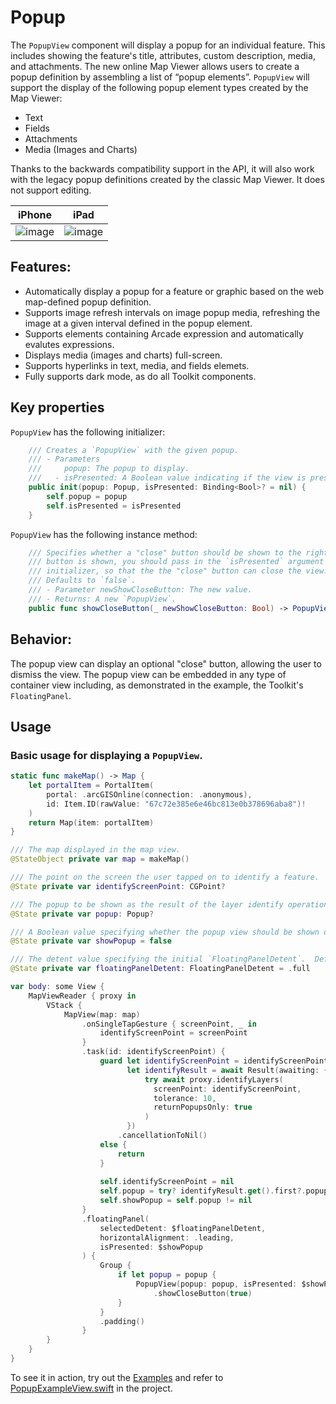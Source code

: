 #  Popup

The `PopupView` component will display a popup for an individual feature. This includes showing the feature's title, attributes, custom description, media, and attachments. The new online Map Viewer allows users to create a popup definition by assembling a list of “popup elements”. `PopupView` will support the display of the following popup element types created by the Map Viewer:

- Text
- Fields
- Attachments
- Media (Images and Charts)

Thanks to the backwards compatibility support in the API, it will also work with the legacy popup definitions created by the classic Map Viewer. It does not support editing.

|iPhone|iPad|
|:--:|:--:|
|![image](https://user-images.githubusercontent.com/3998072/203422507-66b6c6dc-a6c3-4040-b996-9c0da8d4e580.png)|![image](https://user-images.githubusercontent.com/3998072/203422665-c4759c1f-5863-4251-94df-ed7a06ac7a8f.png)|

## Features:

- Automatically display a popup for a feature or graphic based on the web map-defined popup definition.
- Supports image refresh intervals on image popup media, refreshing the image at a given interval defined in the popup element.
- Supports elements containing Arcade expression and automatically evalutes expressions.
- Displays media (images and charts) full-screen.
- Supports hyperlinks in text, media, and fields elemets.
- Fully supports dark mode, as do all Toolkit components.

## Key properties

`PopupView` has the following initializer:

```swift
    /// Creates a `PopupView` with the given popup.
    /// - Parameters
    ///     popup: The popup to display.
    ///   - isPresented: A Boolean value indicating if the view is presented.
    public init(popup: Popup, isPresented: Binding<Bool>? = nil) {
        self.popup = popup
        self.isPresented = isPresented
    }
```

`PopupView` has the following instance method:

```swift
    /// Specifies whether a "close" button should be shown to the right of the popup title. If the "close"
    /// button is shown, you should pass in the `isPresented` argument to the `PopupView`
    /// initializer, so that the the "close" button can close the view.
    /// Defaults to `false`.
    /// - Parameter newShowCloseButton: The new value.
    /// - Returns: A new `PopupView`.
    public func showCloseButton(_ newShowCloseButton: Bool) -> PopupView.PopupView
```

## Behavior:

The popup view can display an optional "close" button, allowing the user to dismiss the view.  The popup view can be embedded in any type of container view including, as demonstrated in the example, the Toolkit's `FloatingPanel`.

## Usage

### Basic usage for displaying a `PopupView`.

```swift
static func makeMap() -> Map {
    let portalItem = PortalItem(
        portal: .arcGISOnline(connection: .anonymous),
        id: Item.ID(rawValue: "67c72e385e6e46bc813e0b378696aba8")!
    )
    return Map(item: portalItem)
}

/// The map displayed in the map view.
@StateObject private var map = makeMap()

/// The point on the screen the user tapped on to identify a feature.
@State private var identifyScreenPoint: CGPoint?

/// The popup to be shown as the result of the layer identify operation.
@State private var popup: Popup?

/// A Boolean value specifying whether the popup view should be shown or not.
@State private var showPopup = false

/// The detent value specifying the initial `FloatingPanelDetent`.  Defaults to "full".
@State private var floatingPanelDetent: FloatingPanelDetent = .full

var body: some View {
    MapViewReader { proxy in
        VStack {
            MapView(map: map)
                .onSingleTapGesture { screenPoint, _ in
                    identifyScreenPoint = screenPoint
                }
                .task(id: identifyScreenPoint) {
                    guard let identifyScreenPoint = identifyScreenPoint,
                          let identifyResult = await Result(awaiting: {
                              try await proxy.identifyLayers(
                                screenPoint: identifyScreenPoint,
                                tolerance: 10,
                                returnPopupsOnly: true
                              )
                          })
                        .cancellationToNil()
                    else {
                        return
                    }
                    
                    self.identifyScreenPoint = nil
                    self.popup = try? identifyResult.get().first?.popups.first
                    self.showPopup = self.popup != nil
                }
                .floatingPanel(
                    selectedDetent: $floatingPanelDetent,
                    horizontalAlignment: .leading,
                    isPresented: $showPopup
                ) {
                    Group {
                        if let popup = popup {
                            PopupView(popup: popup, isPresented: $showPopup)
                                .showCloseButton(true)
                        }
                    }
                    .padding()
                }
        }
    }
}
```

To see it in action, try out the [Examples](../../Examples) and refer to [PopupExampleView.swift](../../Examples/Examples/PopupExampleView.swift) in the project.
